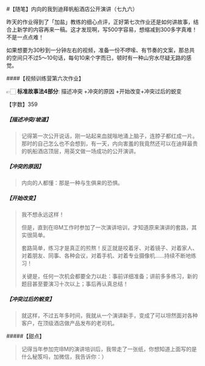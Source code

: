 #【随笔】内向的我到迪拜帆船酒店公开演讲（七九六）

昨天的作业得到了「加盐」教练的细心点评，正好第七次作业还是如何讲故事，结合上新学的内容再来一稿。这才发现啊，写500字容易，想缩减到300多字真难！不是一点点难！

如果想要为30秒到一分钟左右的视频，准备一份不啰嗦、有节奏的文案，那总共的空间只不过5～10句话，每句10来个字而已，顿时有一种山穷水尽疑无路的感觉。

####【视频训练营第六次作业】

👉🏻 **标准故事法4部分**: 描述冲突 +冲突的原因 +开始改变+冲突过后的蜕变

【字数】359

##### 【描述冲突/坡道】

> 记得第一次公开说话，刚一站起来血就嗡地涌上脑子，连脖子都红成一片。那时的自己怎么也不会想到，有一天，内向害羞的我竟然还可以在迪拜最贵的帆船酒店顶层，用英文做一场成功的公开演讲。

##### 【冲突的原因】

> 内向的人都懂：那是一种与生俱来的恐惧。

##### 【开始改变】

> 我不想永远这样！
>
> 但是，直到在IBM工作时参加了一次演讲培训，才知道原来演讲的套路，其实很简单。
>
> 套路简单，练习才是真正的煎熬！反正就是咬着牙、对着镜子、对着家人、对着朋友、同事、各种会议，对着手机、对着专业摄像机……持续不断地练习！
>
> 关键是，任何一次机会都要全力以赴：事前详细准备；讲前多多练习，新的题目甚至要演习十次以上；事后再认真总结！

##### 【冲突过后的蜕变】

> 就这样，不过五年多时间，我就从一个演讲新手，变成了可以坦然面对各种客户，在顶级酒店做产品发布的老司机。

#####【甜点】

> 记得当年参加完IBM的演讲培训后，我带走了一张纸，你想知道上面写的是什么秘笈吗，加微信，我告诉你：）